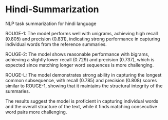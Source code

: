 # Hindi-Summarization
NLP task summarization for hindi language


ROUGE-1: The model performs well with unigrams, achieving high recall (0.805) and precision (0.831), indicating strong performance in capturing individual words from the reference summaries.

ROUGE-2: The model shows reasonable performance with bigrams, achieving a slightly lower recall (0.729) and precision (0.737), which is expected since matching longer word sequences is more challenging.

ROUGE-L: The model demonstrates strong ability in capturing the longest common subsequence, with recall (0.785) and precision (0.808) scores similar to ROUGE-1, showing that it maintains the structural integrity of the summaries.

The results suggest the model is proficient in capturing individual words and the overall structure of the text, while it finds matching consecutive word pairs more challenging.
